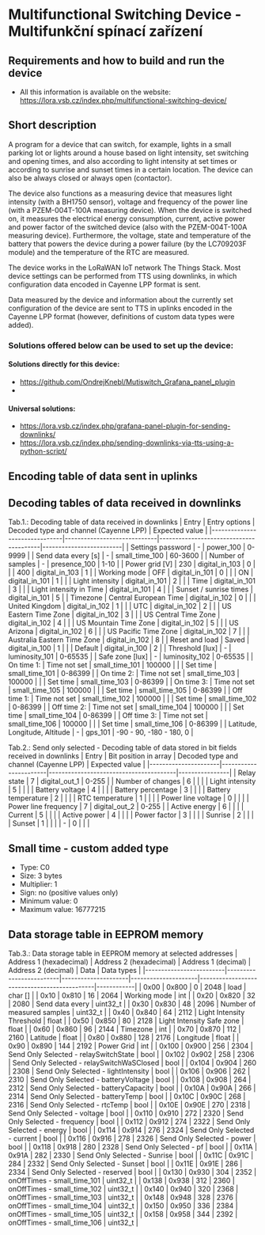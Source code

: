 # Multifunctional Switching Device - Multifunkční spínací zařízení

## Requirements and how to build and run the device

- All this information is available on the website: https://lora.vsb.cz/index.php/multifunctional-switching-device/


## Short description

A program for a device that can switch, for example, lights in a small parking lot or lights around a house based on light intensity, set switching and opening times, and also according to light intensity at set times or according to sunrise and sunset times in a certain location. The device can also be always closed or always open (contactor).

The device also functions as a measuring device that measures light intensity (with a BH1750 sensor), voltage and frequency of the power line (with a PZEM-004T-100A measuring device). When the device is switched on, it measures the electrical energy consumption, current, active power and power factor of the switched device (also with the PZEM-004T-100A measuring device). Furthermore, the voltage, state and temperature of the battery that powers the device during a power failure (by the LC709203F module) and the temperature of the RTC are measured.

The device works in the LoRaWAN IoT network The Things Stack. Most device settings can be performed from TTS using downlinks, in which configuration data encoded in Cayenne LPP format is sent.

Data measured by the device and information about the currently set configuration of the device are sent to TTS in uplinks encoded in the Cayenne LPP format (however, definitions of custom data types were added).


### Solutions offered below can be used to set up the device:

#### Solutions directly for this device:
- https://github.com/OndrejKnebl/Mutiswitch_Grafana_panel_plugin
- 

#### Universal solutions:
- https://lora.vsb.cz/index.php/grafana-panel-plugin-for-sending-downlinks/
- https://lora.vsb.cz/index.php/sending-downlinks-via-tts-using-a-python-script/

## Encoding table of data sent in uplinks




## Decoding tables of data received in downlinks
Tab.1.: Decoding table of data received in downlinks
| Entry                         | Entry options               | Decoded type and channel (Cayenne LPP) | Expected value          |
|-------------------------------|-----------------------------|----------------------------------------|-------------------------|
| Settings password             | -                           | power_100                              | 0-9999                  |
| Send data every [s]           | -                           | small_time_100                         | 60-3600                 |
| Number of samples             | -                           | presence_100                           | 1-10                    |
| Power grid [V]                | 230                         | digital_in_103                         | 0                       |
|                               | 400                         | digital_in_103                         | 1                       |
| Working mode                  | OFF                         | digital_in_101                         | 0                       |
|                               | ON                          | digital_in_101                         | 1                       |
|                               | Light intensity             | digital_in_101                         | 2                       |
|                               | Time                        | digital_in_101                         | 3                       |
|                               | Light intensity in Time     | digital_in_101                         | 4                       |
|                               | Sunset / sunrise times      | digital_in_101                         | 5                       |
| Timezone                      | Central European Time       | digital_in_102                         | 0                       |
|                               | United Kingdom              | digital_in_102                         | 1                       |
|                               | UTC                         | digital_in_102                         | 2                       |
|                               | US Eastern Time Zone        | digital_in_102                         | 3                       |
|                               | US Central Time Zone        | digital_in_102                         | 4                       |
|                               | US Mountain Time Zone       | digital_in_102                         | 5                       |
|                               | US Arizona                  | digital_in_102                         | 6                       |
|                               | US Pacific Time Zone        | digital_in_102                         | 7                       |
|                               | Australia Eastern Time Zone | digital_in_102                         | 8                       |
| Reset and load                | Saved                       | digital_in_100                         | 1                       |
|                               | Default                     | digital_in_100                         | 2                       |
| Threshold [lux]               | -                           | luminosity_101                         | 0-65535                 |
| Safe zone [lux]               | -                           | luminosity_102                         | 0-65535                 |
| On time 1:                    | Time not set                | small_time_101                         | 100000                  |
|                               | Set time                    | small_time_101                         | 0-86399                 |
| On time 2:                    | Time not set                | small_time_103                         | 100000                  |
|                               | Set time                    | small_time_103                         | 0-86399                 |
| On time 3:                    | Time not set                | small_time_105                         | 100000                  |
|                               | Set time                    | small_time_105                         | 0-86399                 |
| Off time 1:                   | Time not set                | small_time_102                         | 100000                  |
|                               | Set time                    | small_time_102                         | 0-86399                 |
| Off time 2:                   | Time not set                | small_time_104                         | 100000                  |
|                               | Set time                    | small_time_104                         | 0-86399                 |
| Off time 3:                   | Time not set                | small_time_106                         | 100000                  |
|                               | Set time                    | small_time_106                         | 0-86399                 |
| Latitude, Longitude, Altitude | -                           | gps_101                                | -90 - 90, -180 - 180, 0 |


Tab.2.: Send only selected - Decoding table of data stored in bit fields received in downlinks 
| Entry                | Bit position in array | Decoded type and channel (Cayenne LPP) | Expected value |
|----------------------|-----------------------|----------------------------------------|----------------|
| Relay state          | 7                     | digital_out_1                          | 0-255          |
| Number of changes    | 6                     |                                        |                |
| Light intensity      | 5                     |                                        |                |
| Battery voltage      | 4                     |                                        |                |
| Battery percentage   | 3                     |                                        |                |
| Battery temperature  | 2                     |                                        |                |
| RTC temperature      | 1                     |                                        |                |
| Power line voltage   | 0                     |                                        |                |
| Power line frequency | 7                     | digital_out_2                          | 0-255          |
| Active energy        | 6                     |                                        |                |
| Current              | 5                     |                                        |                |
| Active power         | 4                     |                                        |                |
| Power factor         | 3                     |                                        |                |
| Sunrise              | 2                     |                                        |                |
| Sunset               | 1                     |                                        |                |
| -                    | 0                     |                                        |                |



## Small time - custom added type
- Type: C0
- Size: 3 bytes
- Multiplier: 1
- Sign: no (positive values only)
- Minimum value: 0
- Maximum value: 16777215


## Data storage table in EEPROM memory
Tab.3.: Data storage table in EEPROM memory at selected addresses
| Address 1 (hexadecimal) | Address 2 (hexadecimal) | Address 1 (decimal) | Address 2 (decimal) | Data                                        | Data types |
|-------------------------|-------------------------|---------------------|---------------------|---------------------------------------------|------------|
| 0x00                    | 0x800                   | 0                   | 2048                | load                                        | char []    |
| 0x10                    | 0x810                   | 16                  | 2064                | Working mode                                | int        |
| 0x20                    | 0x820                   | 32                  | 2080                | Send data every                             | uint32_t   |
| 0x30                    | 0x830                   | 48                  | 2096                | Number of measured samples                  | uint32_t   |
| 0x40                    | 0x840                   | 64                  | 2112                | Light Intensity Threshold                   | float      |
| 0x50                    | 0x850                   | 80                  | 2128                | Light Intensity Safe zone                   | float      |
| 0x60                    | 0x860                   | 96                  | 2144                | Timezone                                    | int        |
| 0x70                    | 0x870                   | 112                 | 2160                | Latitude                                    | float      |
| 0x80                    | 0x880                   | 128                 | 2176                | Longitude                                   | float      |
| 0x90                    | 0x890                   | 144                 | 2192                | Power Grid                                  | int        |
| 0x100                   | 0x900                   | 256                 | 2304                | Send Only Selected -   relaySwitchState     | bool       |
| 0x102                   | 0x902                   | 258                 | 2306                | Send Only Selected -   relaySwitchWaSClosed | bool       |
| 0x104                   | 0x904                   | 260                 | 2308                | Send Only Selected - lightIntensity         | bool       |
| 0x106                   | 0x906                   | 262                 | 2310                | Send Only Selected - batteryVoltage         | bool       |
| 0x108                   | 0x908                   | 264                 | 2312                | Send Only Selected - batteryCapacity        | bool       |
| 0x10A                   | 0x90A                   | 266                 | 2314                | Send Only Selected - batteryTemp            | bool       |
| 0x10C                   | 0x90C                   | 268                 | 2316                | Send Only Selected - rtcTemp                | bool       |
| 0x10E                   | 0x90E                   | 270                 | 2318                | Send Only Selected - voltage                | bool       |
| 0x110                   | 0x910                   | 272                 | 2320                | Send Only Selected - frequency              | bool       |
| 0x112                   | 0x912                   | 274                 | 2322                | Send Only Selected - energy                 | bool       |
| 0x114                   | 0x914                   | 276                 | 2324                | Send Only Selected - current                | bool       |
| 0x116                   | 0x916                   | 278                 | 2326                | Send Only Selected - power                  | bool       |
| 0x118                   | 0x918                   | 280                 | 2328                | Send Only Selected - pf                     | bool       |
| 0x11A                   | 0x91A                   | 282                 | 2330                | Send Only Selected - Sunrise                | bool       |
| 0x11C                   | 0x91C                   | 284                 | 2332                | Send Only Selected - Sunset                 | bool       |
| 0x11E                   | 0x91E                   | 286                 | 2334                | Send Only Selected - reserved               | bool       |
| 0x130                   | 0x930                   | 304                 | 2352                | onOffTimes - small_time_101                 | uint32_t   |
| 0x138                   | 0x938                   | 312                 | 2360                | onOffTimes - small_time_102                 | uint32_t   |
| 0x140                   | 0x940                   | 320                 | 2368                | onOffTimes - small_time_103                 | uint32_t   |
| 0x148                   | 0x948                   | 328                 | 2376                | onOffTimes - small_time_104                 | uint32_t   |
| 0x150                   | 0x950                   | 336                 | 2384                | onOffTimes - small_time_105                 | uint32_t   |
| 0x158                   | 0x958                   | 344                 | 2392                | onOffTimes - small_time_106                 | uint32_t   |
